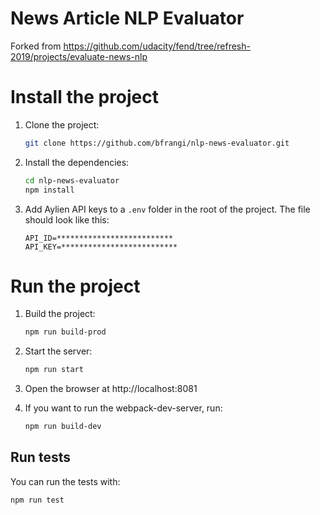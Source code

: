 # News Article NLP Evaluator

Forked from https://github.com/udacity/fend/tree/refresh-2019/projects/evaluate-news-nlp

# Install the project

1. Clone the project:
   ```bash
   git clone https://github.com/bfrangi/nlp-news-evaluator.git
   ```

2. Install the dependencies:
   ```bash
   cd nlp-news-evaluator
   npm install
   ```

3. Add Aylien API keys to a `.env` folder in the root of the project. The file should look like this:
   ```
   API_ID=**************************
   API_KEY=**************************
   ``` 

# Run the project

1. Build the project:
   ```bash
   npm run build-prod
   ```
2. Start the server:
   ```bash
   npm run start
   ```
3. Open the browser at http://localhost:8081

4. If you want to run the webpack-dev-server, run:
   ```bash
   npm run build-dev
   ```

## Run tests

You can run the tests with:
```bash
npm run test
```